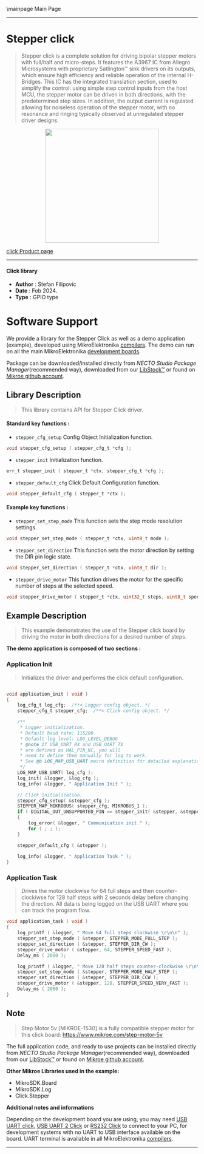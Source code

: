 \mainpage Main Page

---
# Stepper click

> Stepper click is a complete solution for driving bipolar stepper motors with full/half and micro-steps. It features the A3967 IC from Allegro Microsystems with proprietary Satlington™ sink drivers on its outputs, which ensure high efficiency and reliable operation of the internal H-Bridges. This IC has the integrated translation section, used to simplify the control: using simple step control inputs from the host MCU, the stepper motor can be driven in both directions, with the predetermined step sizes. In addition, the output current is regulated allowing for noiseless operation of the stepper motor, with no resonance and ringing typically observed at unregulated stepper driver designs.

<p align="center">
  <img src="https://download.mikroe.com/images/click_for_ide/stepper_click.png" height=300px>
</p>

[click Product page](https://www.mikroe.com/stepper-click)

---


#### Click library

- **Author**        : Stefan Filipovic
- **Date**          : Feb 2024.
- **Type**          : GPIO type


# Software Support

We provide a library for the Stepper Click
as well as a demo application (example), developed using MikroElektronika
[compilers](https://www.mikroe.com/necto-studio).
The demo can run on all the main MikroElektronika [development boards](https://www.mikroe.com/development-boards).

Package can be downloaded/installed directly from *NECTO Studio Package Manager*(recommended way), downloaded from our [LibStock&trade;](https://libstock.mikroe.com) or found on [Mikroe github account](https://github.com/MikroElektronika/mikrosdk_click_v2/tree/master/clicks).

## Library Description

> This library contains API for Stepper Click driver.

#### Standard key functions :

- `stepper_cfg_setup` Config Object Initialization function.
```c
void stepper_cfg_setup ( stepper_cfg_t *cfg );
```

- `stepper_init` Initialization function.
```c
err_t stepper_init ( stepper_t *ctx, stepper_cfg_t *cfg );
```

- `stepper_default_cfg` Click Default Configuration function.
```c
void stepper_default_cfg ( stepper_t *ctx );
```

#### Example key functions :

- `stepper_set_step_mode` This function sets the step mode resolution settings.
```c
void stepper_set_step_mode ( stepper_t *ctx, uint8_t mode );
```

- `stepper_set_direction` This function sets the motor direction by setting the DIR pin logic state.
```c
void stepper_set_direction ( stepper_t *ctx, uint8_t dir );
```

- `stepper_drive_motor` This function drives the motor for the specific number of steps at the selected speed.
```c
void stepper_drive_motor ( stepper_t *ctx, uint32_t steps, uint8_t speed );
```

## Example Description

> This example demonstrates the use of the Stepper click board by driving the motor in both directions for a desired number of steps.

**The demo application is composed of two sections :**

### Application Init

> Initializes the driver and performs the click default configuration.

```c

void application_init ( void )
{
    log_cfg_t log_cfg;  /**< Logger config object. */
    stepper_cfg_t stepper_cfg;  /**< Click config object. */

    /** 
     * Logger initialization.
     * Default baud rate: 115200
     * Default log level: LOG_LEVEL_DEBUG
     * @note If USB_UART_RX and USB_UART_TX 
     * are defined as HAL_PIN_NC, you will 
     * need to define them manually for log to work. 
     * See @b LOG_MAP_USB_UART macro definition for detailed explanation.
     */
    LOG_MAP_USB_UART( log_cfg );
    log_init( &logger, &log_cfg );
    log_info( &logger, " Application Init " );

    // Click initialization.
    stepper_cfg_setup( &stepper_cfg );
    STEPPER_MAP_MIKROBUS( stepper_cfg, MIKROBUS_1 );
    if ( DIGITAL_OUT_UNSUPPORTED_PIN == stepper_init( &stepper, &stepper_cfg ) ) 
    {
        log_error( &logger, " Communication init." );
        for ( ; ; );
    }

    stepper_default_cfg ( &stepper );
    
    log_info( &logger, " Application Task " );
}

```

### Application Task

> Drives the motor clockwise for 64 full steps and then counter-clockiwse for 128 half
steps with 2 seconds delay before changing the direction. All data is being logged on
the USB UART where you can track the program flow.

```c
void application_task ( void )
{
    log_printf ( &logger, " Move 64 full steps clockwise \r\n\n" );
    stepper_set_step_mode ( &stepper, STEPPER_MODE_FULL_STEP );
    stepper_set_direction ( &stepper, STEPPER_DIR_CW );
    stepper_drive_motor ( &stepper, 64, STEPPER_SPEED_FAST );
    Delay_ms ( 2000 );

    log_printf ( &logger, " Move 128 half steps counter-clockwise \r\n\n" );
    stepper_set_step_mode ( &stepper, STEPPER_MODE_HALF_STEP );
    stepper_set_direction ( &stepper, STEPPER_DIR_CCW );
    stepper_drive_motor ( &stepper, 128, STEPPER_SPEED_VERY_FAST );
    Delay_ms ( 2000 );
}
```

## Note

> Step Motor 5v [MIKROE-1530] is a fully compatible stepper motor for this click board: https://www.mikroe.com/step-motor-5v

The full application code, and ready to use projects can be installed directly from *NECTO Studio Package Manager*(recommended way), downloaded from our [LibStock&trade;](https://libstock.mikroe.com) or found on [Mikroe github account](https://github.com/MikroElektronika/mikrosdk_click_v2/tree/master/clicks).

**Other Mikroe Libraries used in the example:**

- MikroSDK.Board
- MikroSDK.Log
- Click.Stepper

**Additional notes and informations**

Depending on the development board you are using, you may need
[USB UART click](https://www.mikroe.com/usb-uart-click),
[USB UART 2 Click](https://www.mikroe.com/usb-uart-2-click) or
[RS232 Click](https://www.mikroe.com/rs232-click) to connect to your PC, for
development systems with no UART to USB interface available on the board. UART
terminal is available in all MikroElektronika
[compilers](https://shop.mikroe.com/compilers).

---

